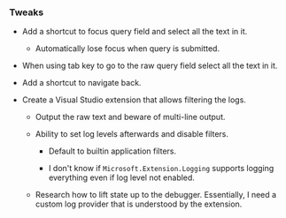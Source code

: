 ### Tweaks

-	Add a shortcut to focus query field and select all the text in it.

	-	Automatically lose focus when query is submitted.

-	When using tab key to go to the raw query field select all the text in it.

-	Add a shortcut to navigate back.

-	Create a Visual Studio extension that allows filtering the logs.

	-	Output the raw text and beware of multi-line output.

	-	Ability to set log levels afterwards and disable filters.

		-	Default to builtin application filters.

		-	I don't know if `Microsoft.Extension.Logging` supports logging everything even if log level not enabled.

	-	Research how to lift state up to the debugger.
		Essentially, I need a custom log provider that is understood by the extension.
